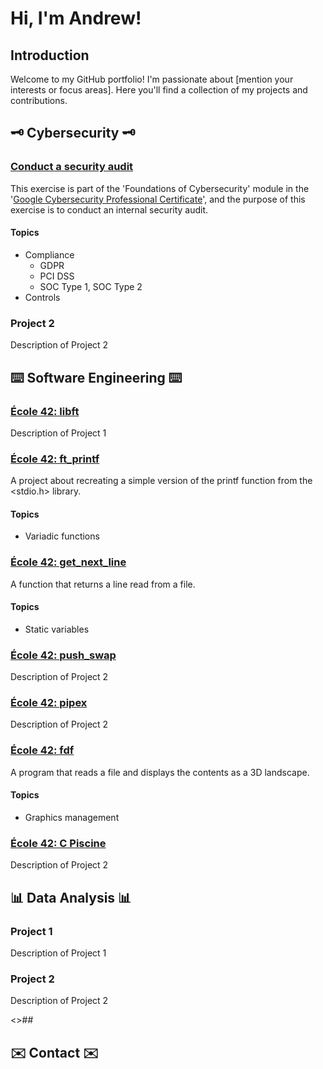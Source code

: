 # <h1>Hi, I'm Andrew!</h1>

## <h2>Introduction</h2>
Welcome to my GitHub portfolio! I'm passionate about [mention your interests or focus areas]. Here you'll find a collection of my projects and contributions.

## <h2>:old_key: Cybersecurity :old_key:</h2>

### <h3><a href="https://github.com/andrewrodgers90/conduct_a_security_audit/tree/main">Conduct a security audit</a></h3>
This exercise is part of the 'Foundations of Cybersecurity' module in the '<a href="https://www.coursera.org/google-certificates/cybersecurity-certificate?network=g&utm_source=gg&creativeid=693701665321&matchtype=p&adgroupid=165119487572&gclid=Cj0KCQjwqdqvBhCPARIsANrmZhNXAt_8j18BwKrshjpWbrgJpCQfqPhGyrrYAAGAKKxGWwPNNPP4HwYaAoWqEALw_wcB&keyword=google%20cybersecurity%20professional%20certificate&utm_content=B2C&hide_mobile_promo=&utm_campaign=B2C_APAC_Google_FTCOF_Cybersecurity_Google_Professional_Certificate_ArtE_Set_2_Mar_24&campaignid=21105066676&gad_source=1&devicemodel=&adpostion=&utm_medium=sem&device=c&redirected_from_description_page=true">Google Cybersecurity Professional Certificate</a>', and the purpose of this exercise is to conduct an internal security audit. 
#### <h4>Topics</h4>
+ Compliance
  + GDPR
  + PCI DSS
  + SOC Type 1, SOC Type 2
+ Controls

### <h3>Project 2</h3>
Description of Project 2

## <h2>:keyboard: Software Engineering :keyboard:</h2>

### <h3><a href="https://github.com/andrewrodgers90/42_libft">École 42: libft</a></h3>
Description of Project 1

### <h3><a href="https://github.com/andrewrodgers90/42_ft_printf">École 42: ft_printf</a></h3>
A project about recreating a simple version of the printf function from the <stdio.h> library.
#### <h4>Topics</h4>
+ Variadic functions

### <h3><a href="https://github.com/andrewrodgers90/42_get_next_line">École 42: get_next_line</a></h3>
A function that returns a line read from a file.
#### <h4>Topics</h4>
+ Static variables

### <h3><a href="https://github.com/andrewrodgers90/42_push_swap">École 42: push_swap</a></h3>
Description of Project 2

### <h3><a href="https://github.com/andrewrodgers90/42_pipex">École 42: pipex</a></h3>
Description of Project 2

### <h3><a href="https://github.com/andrewrodgers90/42_fdf">École 42: fdf</a></h3>
A program that reads a file and displays the contents as a 3D landscape.
#### <h4>Topics</h4>
+ Graphics management

### <h3><a href="https://github.com/andrewrodgers90/andrewrodgers90/blob/main/piscine.md">École 42: C Piscine</a></h3>
Description of Project 2

## <h2>:bar_chart: Data Analysis :bar_chart:</h2>

### <h3>Project 1</h3>
Description of Project 1

### <h3>Project 2</h3>
Description of Project 2

<>## <h2>:envelope: Contact :envelope:</h2>
